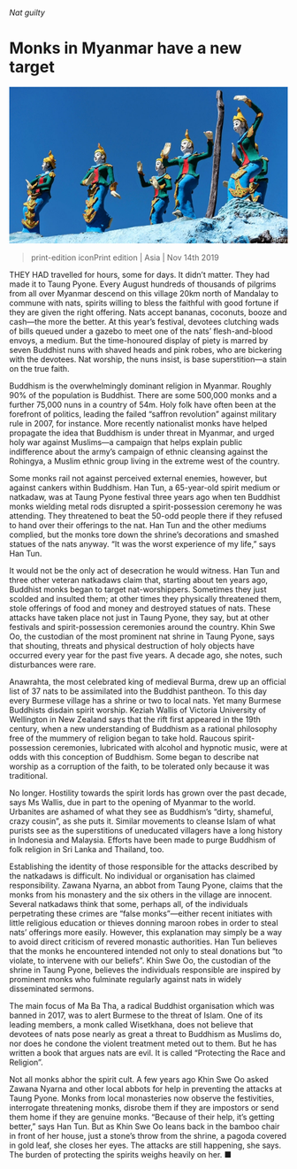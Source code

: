 ###### Nat guilty

# Monks in Myanmar have a new target 

![image](images/20191116_ASP006_0.jpg) 

> print-edition iconPrint edition | Asia | Nov 14th 2019 

THEY HAD travelled for hours, some for days. It didn’t matter. They had made it to Taung Pyone. Every August hundreds of thousands of pilgrims from all over Myanmar descend on this village 20km north of Mandalay to commune with nats, spirits willing to bless the faithful with good fortune if they are given the right offering. Nats accept bananas, coconuts, booze and cash—the more the better. At this year’s festival, devotees clutching wads of bills queued under a gazebo to meet one of the nats’ flesh-and-blood envoys, a medium. But the time-honoured display of piety is marred by seven Buddhist nuns with shaved heads and pink robes, who are bickering with the devotees. Nat worship, the nuns insist, is base superstition—a stain on the true faith. 

Buddhism is the overwhelmingly dominant religion in Myanmar. Roughly 90% of the population is Buddhist. There are some 500,000 monks and a further 75,000 nuns in a country of 54m. Holy folk have often been at the forefront of politics, leading the failed “saffron revolution” against military rule in 2007, for instance. More recently nationalist monks have helped propagate the idea that Buddhism is under threat in Myanmar, and urged holy war against Muslims—a campaign that helps explain public indifference about the army’s campaign of ethnic cleansing against the Rohingya, a Muslim ethnic group living in the extreme west of the country. 

Some monks rail not against perceived external enemies, however, but against cankers within Buddhism. Han Tun, a 65-year-old spirit medium or natkadaw, was at Taung Pyone festival three years ago when ten Buddhist monks wielding metal rods disrupted a spirit-possession ceremony he was attending. They threatened to beat the 50-odd people there if they refused to hand over their offerings to the nat. Han Tun and the other mediums complied, but the monks tore down the shrine’s decorations and smashed statues of the nats anyway. “It was the worst experience of my life,” says Han Tun. 

It would not be the only act of desecration he would witness. Han Tun and three other veteran natkadaws claim that, starting about ten years ago, Buddhist monks began to target nat-worshippers. Sometimes they just scolded and insulted them; at other times they physically threatened them, stole offerings of food and money and destroyed statues of nats. These attacks have taken place not just in Taung Pyone, they say, but at other festivals and spirit-possession ceremonies around the country. Khin Swe Oo, the custodian of the most prominent nat shrine in Taung Pyone, says that shouting, threats and physical destruction of holy objects have occurred every year for the past five years. A decade ago, she notes, such disturbances were rare. 

Anawrahta, the most celebrated king of medieval Burma, drew up an official list of 37 nats to be assimilated into the Buddhist pantheon. To this day every Burmese village has a shrine or two to local nats. Yet many Burmese Buddhists disdain spirit worship. Keziah Wallis of Victoria University of Wellington in New Zealand says that the rift first appeared in the 19th century, when a new understanding of Buddhism as a rational philosophy free of the mummery of religion began to take hold. Raucous spirit-possession ceremonies, lubricated with alcohol and hypnotic music, were at odds with this conception of Buddhism. Some began to describe nat worship as a corruption of the faith, to be tolerated only because it was traditional. 

No longer. Hostility towards the spirit lords has grown over the past decade, says Ms Wallis, due in part to the opening of Myanmar to the world. Urbanites are ashamed of what they see as Buddhism’s “dirty, shameful, crazy cousin”, as she puts it. Similar movements to cleanse Islam of what purists see as the superstitions of uneducated villagers have a long history in Indonesia and Malaysia. Efforts have been made to purge Buddhism of folk religion in Sri Lanka and Thailand, too. 

Establishing the identity of those responsible for the attacks described by the natkadaws is difficult. No individual or organisation has claimed responsibility. Zawana Nyarna, an abbot from Taung Pyone, claims that the monks from his monastery and the six others in the village are innocent. Several natkadaws think that some, perhaps all, of the individuals perpetrating these crimes are “false monks”—either recent initiates with little religious education or thieves donning maroon robes in order to steal nats’ offerings more easily. However, this explanation may simply be a way to avoid direct criticism of revered monastic authorities. Han Tun believes that the monks he encountered intended not only to steal donations but “to violate, to intervene with our beliefs”. Khin Swe Oo, the custodian of the shrine in Taung Pyone, believes the individuals responsible are inspired by prominent monks who fulminate regularly against nats in widely disseminated sermons. 

The main focus of Ma Ba Tha, a radical Buddhist organisation which was banned in 2017, was to alert Burmese to the threat of Islam. One of its leading members, a monk called Wisetkhana, does not believe that devotees of nats pose nearly as great a threat to Buddhism as Muslims do, nor does he condone the violent treatment meted out to them. But he has written a book that argues nats are evil. It is called “Protecting the Race and Religion”.  

Not all monks abhor the spirit cult. A few years ago Khin Swe Oo asked Zawana Nyarna and other local abbots for help in preventing the attacks at Taung Pyone. Monks from local monasteries now observe the festivities, interrogate threatening monks, disrobe them if they are impostors or send them home if they are genuine monks. “Because of their help, it’s getting better,” says Han Tun. But as Khin Swe Oo leans back in the bamboo chair in front of her house, just a stone’s throw from the shrine, a pagoda covered in gold leaf, she closes her eyes. The attacks are still happening, she says. The burden of protecting the spirits weighs heavily on her. ■ 

